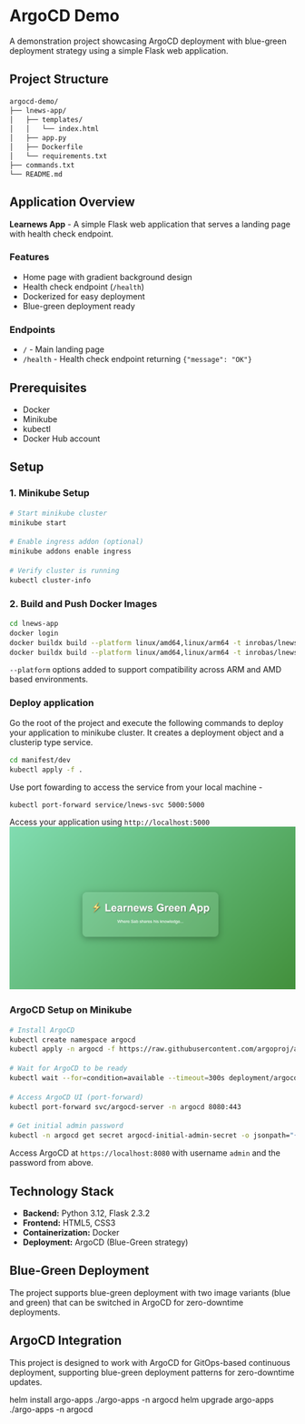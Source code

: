 # ArgoCD Demo

A demonstration project showcasing ArgoCD deployment with blue-green deployment strategy using a simple Flask web application.

## Project Structure

```
argocd-demo/
├── lnews-app/
│   ├── templates/
│   │   └── index.html
│   ├── app.py
│   ├── Dockerfile
│   └── requirements.txt
├── commands.txt
└── README.md
```

## Application Overview

**Learnews App** - A simple Flask web application that serves a landing page with health check endpoint.

### Features
- Home page with gradient background design
- Health check endpoint (`/health`)
- Dockerized for easy deployment
- Blue-green deployment ready

### Endpoints
- `/` - Main landing page
- `/health` - Health check endpoint returning `{"message": "OK"}`

## Prerequisites

- Docker
- Minikube
- kubectl
- Docker Hub account

## Setup

### 1. Minikube Setup

```bash
# Start minikube cluster
minikube start

# Enable ingress addon (optional)
minikube addons enable ingress

# Verify cluster is running
kubectl cluster-info
```

### 2. Build and Push Docker Images

```bash
cd lnews-app
docker login
docker buildx build --platform linux/amd64,linux/arm64 -t inrobas/lnews-app:blue --push .
docker buildx build --platform linux/amd64,linux/arm64 -t inrobas/lnews-app:green --push .
```

`--platform` options added to support compatibility across ARM and AMD based environments.

### Deploy application
Go the root of the project and execute the following commands to deploy your application to minikube cluster.
It creates a deployment object and a clusterip type service.

```bash
cd manifest/dev
kubectl apply -f .
```

Use port fowarding to access the service from your local machine -
```bash
kubectl port-forward service/lnews-svc 5000:5000
```
Access your application using `http://localhost:5000`
![](/images/green-ui.png)

### ArgoCD Setup on Minikube

```bash
# Install ArgoCD
kubectl create namespace argocd
kubectl apply -n argocd -f https://raw.githubusercontent.com/argoproj/argo-cd/stable/manifests/install.yaml

# Wait for ArgoCD to be ready
kubectl wait --for=condition=available --timeout=300s deployment/argocd-server -n argocd

# Access ArgoCD UI (port-forward)
kubectl port-forward svc/argocd-server -n argocd 8080:443

# Get initial admin password
kubectl -n argocd get secret argocd-initial-admin-secret -o jsonpath="{.data.password}" | base64 -d
```

Access ArgoCD at `https://localhost:8080` with username `admin` and the password from above.

## Technology Stack

- **Backend:** Python 3.12, Flask 2.3.2
- **Frontend:** HTML5, CSS3
- **Containerization:** Docker
- **Deployment:** ArgoCD (Blue-Green strategy)

## Blue-Green Deployment

The project supports blue-green deployment with two image variants (blue and green) that can be switched in ArgoCD for zero-downtime deployments.

## ArgoCD Integration

This project is designed to work with ArgoCD for GitOps-based continuous deployment, supporting blue-green deployment patterns for zero-downtime updates.

helm install argo-apps ./argo-apps -n argocd
helm upgrade argo-apps ./argo-apps -n argocd